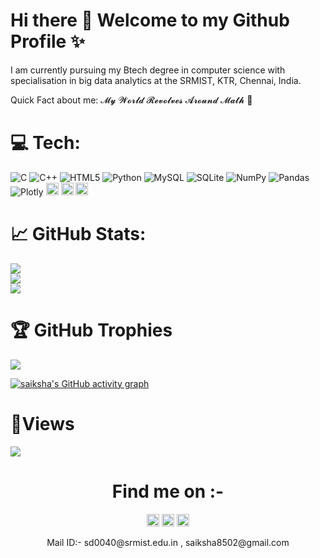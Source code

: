 # Hi there 👋 Welcome to my Github Profile ✨

I am currently pursuing my Btech degree in computer science with specialisation in big data analytics at the SRMIST, KTR, Chennai, India. 

Quick Fact about me: 𝓜𝔂 𝓦𝓸𝓻𝓵𝓭 𝓡𝓮𝓿𝓸𝓵𝓿𝓮𝓼 𝓐𝓻𝓸𝓾𝓷𝓭 𝓜𝓪𝓽𝓱 🌟

# 💻 Tech:
![C](https://img.shields.io/badge/c-%2300599C.svg?style=for-the-badge&logo=c&logoColor=white) ![C++](https://img.shields.io/badge/c++-%2300599C.svg?style=for-the-badge&logo=c%2B%2B&logoColor=white) ![HTML5](https://img.shields.io/badge/html5-%23E34F26.svg?style=for-the-badge&logo=html5&logoColor=white) ![Python](https://img.shields.io/badge/python-3670A0?style=for-the-badge&logo=python&logoColor=ffdd54) ![MySQL](https://img.shields.io/badge/mysql-%2300f.svg?style=for-the-badge&logo=mysql&logoColor=white) ![SQLite](https://img.shields.io/badge/sqlite-%2307405e.svg?style=for-the-badge&logo=sqlite&logoColor=white) ![NumPy](https://img.shields.io/badge/numpy-%23013243.svg?style=for-the-badge&logo=numpy&logoColor=white) ![Pandas](https://img.shields.io/badge/pandas-%23150458.svg?style=for-the-badge&logo=pandas&logoColor=white) ![Plotly](https://img.shields.io/badge/Plotly-%233F4F75.svg?style=for-the-badge&logo=plotly&logoColor=white) 
<img src="https://img.shields.io/badge/Github-%23121011?style=plastic&logo=github&logoColor=white" height=20>
<img src="https://img.shields.io/badge/Visual_Studio_Code-0078D4?style=plastic&logo=visual%20studio%20code&logoColor=white" height=20>
<img src="https://img.shields.io/badge/PowerBI-F2C811?style=plastic&logo=Power%20BI&logoColor=black" height=20>

# 📈 GitHub Stats:
![](https://github-readme-stats.vercel.app/api?username=saiksha8502&theme=nightowl&hide_border=true&include_all_commits=false&count_private=false)<br/>
![](https://github-readme-streak-stats.herokuapp.com/?user=saiksha8502&theme=nightowl&hide_border=true)<br/>
![](https://github-readme-stats.vercel.app/api/top-langs/?username=saiksha8502&langs_count=11&theme=nightowl&hide_border=true&include_all_commits=false&count_private=false&layout=compact)

# 🏆 GitHub Trophies
![](https://github-profile-trophy.vercel.app/?username=saiksha8502&theme=radical&no-frame=true&no-bg=false&margin-w=4)

[![saiksha's GitHub activity graph](https://activity-graph.herokuapp.com/graph?username=saiksha8502&theme=xcode)](https://github.com/saiksha8502)

# 👀Views  
![](https://komarev.com/ghpvc/?username=saiksha8502&label=PROFILE+VIEWS)

<h1 align="center"> Find me on :-</h1>
<p align="center">
  <a href="https://www.instagram.com/_saiksha_/">
    <img src="https://img.shields.io/badge/Instagram-%23E4405F.svg?&style=plastic&logo=instagram&logoColor=white" height=20></a>
  <a href="https://www.facebook.com/SaikshaDesai">
    <img src="https://img.shields.io/badge/Facebook-%234267B2.svg?&style=plastic&logo=facebook&logoColor=white" height=20></a>
  <a href="https://www.hackerrank.com/sd0040">
    <img src="https://img.shields.io/badge/-Hackerrank-2EC866?&style=plastic&logo=HackerRank&logoColor=white" height=20></a>
</p>
<p align="center">
Mail ID:- sd0040@srmist.edu.in , saiksha8502@gmail.com
</p>
